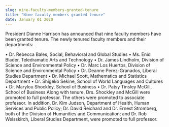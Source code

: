```yaml
---
slug: nine-faculty-members-granted-tenure
title: "Nine faculty members granted tenure"
date: January 01 2020
---
```


 
<p>
  President Dianne Harrison has announced that nine faculty members have been
  granted tenure. The newly tenured faculty members and their departments:
</p>
<p>
  • Dr. Rebecca Bales, Social, Behavioral and Global Studies • Ms. Enid Blader,
  Teledramatic Arts and Technology • Dr. James Lindholm, Division of Science and
  Environmental Policy • Dr. Marc Los Huertos, Division of Science and
  Environmental Policy • Dr. Deanne Perez-Granados, Liberal Studies Department •
  Dr. Michael Scott, Mathematics and Statistics Department • Dr. Shigeko Sekine,
  School of World Languages and Cultures • Dr. Marylou Shockley, School of
  Business • Dr. Patsy Tinsley McGill, School of Business Along with tenure,
  Drs. Shockley and McGill were promoted to full professor. The others were
  promoted to associate professor. In addition, Dr. Kim Judson, Department of
  Health, Human Services and Public Policy; Dr. David Reichard and Dr. Ernest
  Stromberg, both of the Division of Humanities and Communication; and Dr. Rob
  Weisskirch, Liberal Studies Department, were promoted to full professor.
</p>
 

